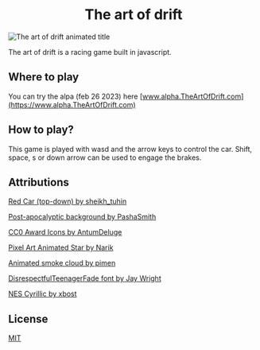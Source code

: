 <h1 align="center"> The art of drift </h1>

![The art of drift animated title](https://github.com/MichaelGombos/browser-driving-demo/blob/main/public/title.gif?raw=true)

The art of drift is a racing game built in javascript.


## Where to play

You can try the alpa (feb 26 2023) here [www.alpha.TheArtOfDrift.com](https://www.alpha.TheArtOfDrift.com)

## How to play?

This game is played with wasd and the arrow keys to control the car. Shift, space, s or down arrow can be used to engage the brakes.

## Attributions

[Red Car (top-down) by sheikh_tuhin](https://opengameart.org/content/red-car-top-down)

[Post-apocalyptic background by PashaSmith](https://pashasmith.itch.io/post-apocalyptic-background)

[CC0 Award Icons by AntumDeluge](https://opengameart.org/content/cc0-award-icons)

[Pixel Art Animated Star by Narik](https://soulofkiran.itch.io/pixel-art-animated-star)

[Animated smoke cloud by pimen](https://pimen.itch.io/smoke-vfx-1)

[DisrespectfulTeenagerFade font by Jay Wright](http://www.pentacom.jp/pentacom/bitfontmaker2/gallery/?id=920)

[NES Cyrillic by xbost](http://www.pentacom.jp/pentacom/bitfontmaker2/gallery/?id=2639)

## License

[MIT](https://choosealicense.com/licenses/mit/)
